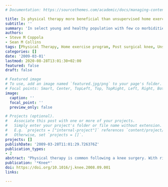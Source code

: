 ```yaml
---
# Documentation: https://sourcethemes.com/academic/docs/managing-content/

title: Is physical therapy more beneficial than unsupervised home exercise in treatment of post surgical knee disorders? A systematic review 
subtitle: ''
summary: 'In select young and healthy population with few co morbidities supervised physical therapy is no more beneficial than a home exercise program following relatively simple knee surgical procedures (arthroscopic meniscetomy). However there is a lack of evidence regarding older populations with co morbidities or for more complicated knee surgical procedures (ACL reconstruction, Total Knee Arthoplasty) prohibiting a conclusion at this time for these populations and/or these procedures.'
authors:
- Steve M Coppola
- Sean M Collins
tags: [Physical Therapy, Home exercise program, Post surgical knee, Unsupervised home exercise]
categories: []
date: '2009-03-01'
lastmod: 2020-08-28T13:01:30+02:00
featured: false
draft: false

# Featured image
# To use, add an image named `featured.jpg/png` to your page's folder.
# Focal points: Smart, Center, TopLeft, Top, TopRight, Left, Right, BottomLeft, Bottom, BottomRight.
image:
  caption: ''
  focal_point: ''
  preview_only: false

# Projects (optional).
#   Associate this post with one or more of your projects.
#   Simply enter your project's folder or file name without extension.
#   E.g. `projects = ["internal-project"]` references `content/project/deep-learning/index.md`.
#   Otherwise, set `projects = []`.
projects: []
publishDate: '2009-03-28T11:01:29.726376Z'
publication_types:
- 2
abstract: "Physical therapy is common following a knee surgery. With rising healthcare costs there is debate as to the appropriateness of outpatient physical therapy following such interventions. Many of the existing controlled trials have concluded that there is no benefit to subjects that receive supervised physical therapy when compared to subjects that perform their exercises at home. The purpose of this systematic review was to consider the existing evidence regarding benefit following knee surgery and evaluate the quality, internal and external validity of such evidence. Ten studies, all randomized control trials, were found to be applicable to our review. Using the PEDro scale all studies were considered at least moderate in quality. Many of the studies had designs that biased the home exercise group, providing supervision similar to that provided by outpatient physical therapy. In select young and healthy population with few co morbidities supervised physical therapy is no more beneficial than a home exercise program following relatively simple knee surgical procedures (arthroscopic meniscetomy). However there is a lack of evidence regarding older populations with co morbidities or for more complicated knee surgical procedures (ACL reconstruction, Total Knee Arthoplasty) prohibiting a conclusion at this time for these populations and/or these procedures."
publication: '*Knee*'
doi: https://doi.org/10.1016/j.knee.2008.09.001
links:

---
```

